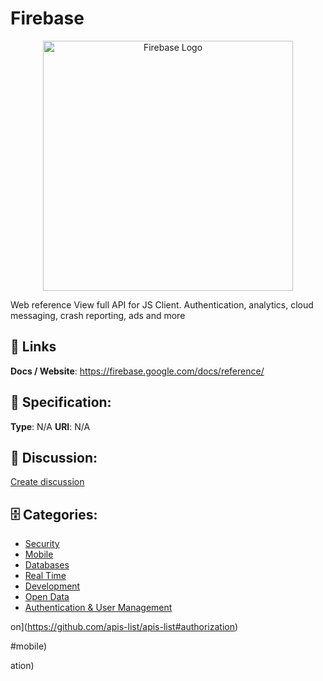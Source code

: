 # Firebase
<p align="center">
    <img width="400" src="https://raw.githubusercontent.com/apis-list/apis-list/main/apis/firebase/logo_256x256.png" alt="Firebase Logo"/>
</p>

Web reference View full API for JS Client. Authentication, analytics, cloud messaging, crash reporting, ads and more

##  🔗 Links
**Docs / Website**: https://firebase.google.com/docs/reference/

## 🧬 Specification:
**Type**:  N/A 
**URI**:  N/A 

## 💬 Discussion:
[Create discussion](https://github.com/apis-list/apis-list/discussions/new)

## 🗄️ Categories:
- [Security](https://github.com/apis-list/apis-list#security)
- [Mobile](https://github.com/apis-list/apis-list#mobile)
- [Databases](https://github.com/apis-list/apis-list#databases)
- [Real Time](https://github.com/apis-list/apis-list#real-time)
- [Development](https://github.com/apis-list/apis-list#development)
- [Open Data](https://github.com/apis-list/apis-list#open-data)
- [Authentication & User Management](https://github.com/apis-list/apis-list#authentication-and-user-management)



on](https://github.com/apis-list/apis-list#authorization)



#mobile)



ation)



